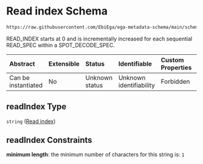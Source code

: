# Read index Schema

```txt
https://raw.githubusercontent.com/EbiEga/ega-metadata-schema/main/schemas/EGA.common-definitions.json#/definitions/spotDescriptor/items/properties/readSpecs/items/properties/readIndex
```

READ\_INDEX starts at 0 and is incrementally increased for each sequential READ\_SPEC within a SPOT\_DECODE\_SPEC.

| Abstract            | Extensible | Status         | Identifiable            | Custom Properties | Additional Properties | Access Restrictions | Defined In                                                                                           |
| :------------------ | :--------- | :------------- | :---------------------- | :---------------- | :-------------------- | :------------------ | :--------------------------------------------------------------------------------------------------- |
| Can be instantiated | No         | Unknown status | Unknown identifiability | Forbidden         | Allowed               | none                | [EGA.common-definitions.json\*](../../../schemas/EGA.common-definitions.json "open original schema") |

## readIndex Type

`string` ([Read index](ega-4-definitions-spot-descriptor-spot-decode-spec-properties-read-specs-read-spec-properties-read-index.md))

## readIndex Constraints

**minimum length**: the minimum number of characters for this string is: `1`

